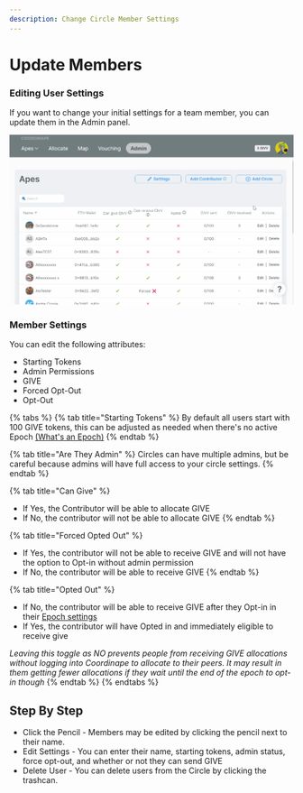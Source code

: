 ```yaml
---
description: Change Circle Member Settings
---
```


# Update Members

### Editing User Settings

If you want to change your initial settings for a team member, you can update them in the Admin panel.

![The Admin Panel](<../../.gitbook/assets/Edit Contributor.gif>)

### Member Settings

You can edit the following attributes:

* Starting Tokens
* Admin Permissions
* GIVE
* Forced Opt-Out
* Opt-Out

{% tabs %}
{% tab title="Starting Tokens" %}
By default all users start with 100 GIVE tokens, this can be adjusted as needed when there's no active Epoch [(What's an Epoch)](../get-started/new-coordinape-admins/start-an-epoch.md)
{% endtab %}

{% tab title="Are They Admin" %}
Circles can have multiple admins, but be careful because admins will have full access to your circle settings.
{% endtab %}

{% tab title="Can Give" %}
* If Yes, the Contributor will be able to allocate GIVE
* If No, the contributor will not be able to allocate GIVE
{% endtab %}

{% tab title="Forced Opted Out" %}
* If Yes, the contributor will not be able to receive GIVE and will not have the option to Opt-in without admin permission
* If No, the contributor will be able to receive GIVE
{% endtab %}

{% tab title="Opted Out" %}
* If No, the contributor will be able to receive GIVE after they Opt-in in their [Epoch settings](../get-started/new-coordinape-admins/record-contributions.md)
* If Yes, the contributor will have Opted in and immediately eligible to receive give

_Leaving this toggle as NO prevents people from receiving GIVE allocations without logging into Coordinape to allocate to their peers. It may result in them getting fewer allocations if they wait until the end of the epoch to opt-in though_
{% endtab %}
{% endtabs %}

## Step By Step

* Click the Pencil - Members may be edited by clicking the pencil next to their name.
* Edit Settings - You can enter their name, starting tokens, admin status, force opt-out, and whether or not they can send GIVE
* Delete User - You can delete users from the Circle by clicking the trashcan.
